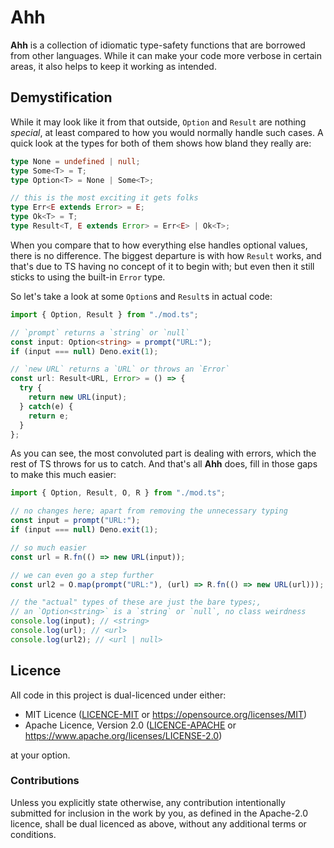 # Ahh

**Ahh** is a collection of idiomatic type-safety functions that are borrowed
from other languages. While it can make your code more verbose in certain areas,
it also helps to keep it working as intended.

## Demystification

While it may look like it from that outside, `Option` and `Result` are nothing
*special*, at least compared to how you would normally handle such cases. A
quick look at the types for both of them shows how bland they really are:

```ts
type None = undefined | null;
type Some<T> = T;
type Option<T> = None | Some<T>;

// this is the most exciting it gets folks
type Err<E extends Error> = E;
type Ok<T> = T;
type Result<T, E extends Error> = Err<E> | Ok<T>;
```

When you compare that to how everything else handles optional values, there is no
difference. The biggest departure is with how `Result` works, and that's due to
TS having no concept of it to begin with; but even then it still sticks to using
the built-in `Error` type.

So let's take a look at some `Option`s and `Result`s in actual code:

```ts
import { Option, Result } from "./mod.ts";

// `prompt` returns a `string` or `null`
const input: Option<string> = prompt("URL:");
if (input === null) Deno.exit(1);

// `new URL` returns a `URL` or throws an `Error`
const url: Result<URL, Error> = () => {
  try {
    return new URL(input);
  } catch(e) {
    return e;
  }
};
```

As you can see, the most convoluted part is dealing with errors, which the rest
of TS throws for us to catch. And that's all **Ahh** does, fill in those gaps to
make this much easier:

```ts
import { Option, Result, O, R } from "./mod.ts";

// no changes here; apart from removing the unnecessary typing
const input = prompt("URL:");
if (input === null) Deno.exit(1);

// so much easier
const url = R.fn(() => new URL(input));

// we can even go a step further
const url2 = O.map(prompt("URL:"), (url) => R.fn(() => new URL(url)));

// the "actual" types of these are just the bare types;,
// an `Option<string>` is a `string` or `null`, no class weirdness
console.log(input); // <string>
console.log(url); // <url>
console.log(url2); // <url | null>
```

## Licence

All code in this project is dual-licenced under either:

- MIT Licence ([LICENCE-MIT](./LICENCE-MIT) or
  https://opensource.org/licenses/MIT)
- Apache Licence, Version 2.0 ([LICENCE-APACHE](./LICENCE-APACHE) or
  https://www.apache.org/licenses/LICENSE-2.0)

at your option.

### Contributions

Unless you explicitly state otherwise, any contribution intentionally submitted
for inclusion in the work by you, as defined in the Apache-2.0 licence, shall be
dual licenced as above, without any additional terms or conditions.
